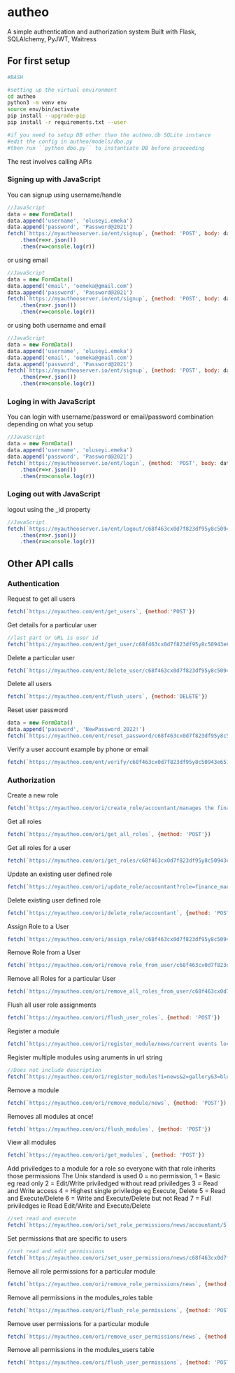 # autheo
A simple authentication and authorization system
Built with Flask, SQLAlchemy, PyJWT, Waitress

## For first setup
```bash
#BASH

#setting up the virtual environment
cd autheo
python3 -m venv env
source env/bin/activate
pip install --upgrade-pip
pip install -r requirements.txt --user

#if you need to setup DB other than the autheo.db SQLite instance
#edit the config in autheo/models/dbo.py
#then run ``python dbo.py`` to instantiate DB before proceeding


```

The rest involves calling APIs

### Signing up with JavaScript

You can signup using username/handle

```javascript
//JavaScript
data = new FormData()
data.append('username', 'oluseyi.emeka')
data.append('password', 'Password@2021')
fetch(`https://myautheoserver.io/ent/signup`, {method: 'POST', body: data})
	.then(r=>r.json())
	.then(r=>console.log(r))

```

or using email

```javascript
//JavaScript
data = new FormData()
data.append('email', 'oemeka@gmail.com')
data.append('password', 'Password@2021')
fetch(`https://myautheoserver.io/ent/signup`, {method: 'POST', body: data})
	.then(r=>r.json())
	.then(r=>console.log(r))

```

or using both username and email

```javascript
//JavaScript
data = new FormData()
data.append('username', 'oluseyi.emeka')
data.append('email', 'oemeka@gmail.com')
data.append('password', 'Password@2021')
fetch(`https://myautheoserver.io/ent/signup`, {method: 'POST', body: data})
	.then(r=>r.json())
	.then(r=>console.log(r))

```

### Loging in with JavaScript

You can login with username/password or email/password combination depending on what you setup

```javascript
//JavaScript
data = new FormData()
data.append('username', 'oluseyi.emeka')
data.append('password', 'Password@2021')
fetch(`https://myautheoserver.io/ent/login`, {method: 'POST', body: data})
	.then(r=>r.json())
	.then(r=>console.log(r))

```

### Loging out with JavaScript

logout using the \_id property

```javascript
//JavaScript
fetch(`https://myautheoserver.io/ent/logout/c68f463cx0d7f823df95y8c50943e651`) 
	.then(r=>r.json())
	.then(r=>console.log(r))

```

## Other API calls

### Authentication

Request to get all users
```javascript
fetch(`https://myautheo.com/ent/get_users`, {method:'POST'}) 
```

Get details for a particular user
```javascript
//last part or URL is user id
fetch(`https://myautheo.com/ent/get_user/c68f463cx0d7f823df95y8c50943e651`, {method:'POST'}) 
```

Delete a particular user
```javascript
fetch(`https://myautheo.com/ent/delete_user/c68f463cx0d7f823df95y8c50943e651`, {method:'DELETE'})
```

Delete all users
```javascript
fetch(`https://myautheo.com/ent/flush_users`, {method:'DELETE'})
```

Reset user password
```javascript
data = new FormData()
data.append('password', 'NewPassword_2022!')
fetch(`https://myautheo.com/ent/reset_password/c68f463cx0d7f823df95y8c50943e651`, {method:'PUT', body: data})
```

Verify a user account example by phone or email
```javascript
fetch(`https://myautheo.com/ent/verify/c68f463cx0d7f823df95y8c50943e651`)
```

### Authorization

Create a new role
```javascript
fetch(`https://myautheo.com/ori/create_role/accountant/manages the financial transactions`, {method: 'POST'})
```

Get all roles
```javascript
fetch(`https://myautheo.com/ori/get_all_roles`, {method: 'POST'})
```

Get all roles for a user
```javascript
fetch(`https://myautheo.com/ori/get_roles/c68f463cx0d7f823df95y8c50943e651`, {method: 'POST'})
```

Update an existing user defined role
```javascript
fetch(`https://myautheo.com/ori/update_role/accountant?role=finance_manager&description=head of financial transactions`, {method: 'POST'})
```

Delete existing user defined role
```javascript
fetch(`https://myautheo.com/ori/delete_role/accountant`, {method: 'POST'})
```

Assign Role to a User
```javascript
fetch(`https://myautheo.com/ori/assign_role/c68f463cx0d7f823df95y8c50943e651/accountant`, {method: 'POST'})
```


Remove Role from a User
```javascript
fetch(`https://myautheo.com/ori/remove_role_from_user/c68f463cx0d7f823df95y8c50943e651/accountant`, {method: 'POST'})
```

Remove all Roles for a particular User
```javascript
fetch(`https://myautheo.com/ori/remove_all_roles_from_user/c68f463cx0d7f823df95y8c50943e651`, {method: 'POST'})
```


Flush all user role assignments
```javascript
fetch(`https://myautheo.com/ori/flush_user_roles`, {method: 'POST'})
```

Register a module
```javascript
fetch(`https://myautheo.com/ori/register_module/news/current events local and international`, {method: 'POST'})
```

Register multiple modules using aruments in url string 
```javascript
//Does not include description
fetch(`https://myautheo.com/ori/register_modules?1=news&2=gallery&3=blog`, {method: 'POST'})
```

Remove a module
```javascript
fetch(`https://myautheo.com/ori/remove_module/news`, {method: 'POST'})
```
Removes all modules at once!
```javascript
fetch(`https://myautheo.com/ori/flush_modules`, {method: 'POST'})
```

View all modules
```javascript
fetch(`https://myautheo.com/ori/get_modules`, {method: 'POST'})
```

Add priviledges to a module for a role so everyone with that role inherits those permissions
The Unix standard is used
0 = no permission, 
1 = Basic eg read only
2 = Edit/Write priviledged without read priviledges
3 = Read and Write access
4 = Highest single priviledge eg Execute, Delete
5 = Read and Execute/Delete
6 = Write and Execute/Delete but not Read
7 = Full priviledges ie Read Edit/Write and Execute/Delete
```javascript
//set read and execute
fetch(`https://myautheo.com/ori/set_role_permissions/news/accountant/5`, {method: 'POST'})
```


Set permissions that are specific to users
```javascript
//set read and edit permissions
fetch(`https://myautheo.com/ori/set_user_permissions/news/c68f463cx0d7f823df95y8c50943e651/3`, {method: 'POST'})
```

Remove all role permissions for a particular module
```javascript
fetch(`https://myautheo.com/ori/remove_role_permissions/news`, {method: 'POST'})
```

Remove all permissions in the modules_roles table
```javascript
fetch(`https://myautheo.com/ori/flush_role_permissions`, {method: 'POST'})
```


Remove user permissions for a particular module
```javascript
fetch(`https://myautheo.com/ori/remove_user_permissions/news`, {method: 'POST'})
```

Remove all permissions in the modules_users table
```javascript
fetch(`https://myautheo.com/ori/flush_user_permissions`, {method: 'POST'})
```
